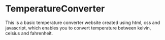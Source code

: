 # TemperatureConverter
This is a basic temperature converter website created using html, css and javascript, which enables you to convert temperature between kelvin, celsius and fahrenheit.
